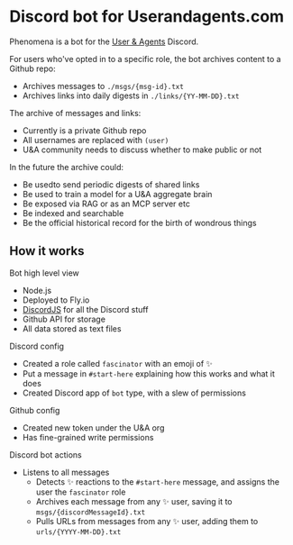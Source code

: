# Discord bot for Userandagents.com

Phenomena is a bot for the [User & Agents](https://userandagents.com) Discord.

For users who've opted in to a specific role, the bot archives content to a Github repo:

- Archives messages to `./msgs/{msg-id}.txt`
- Archives links into daily digests in `./links/{YY-MM-DD}.txt`

The archive of messages and links:

- Currently is a private Github repo
- All usernames are replaced with `(user)`
- U&A community needs to discuss whether to make public or not

In the future the archive could:

- Be usedto send periodic digests of shared links
- Be used to train a model for a U&A aggregate brain
- Be exposed via RAG or as an MCP server etc
- Be indexed and searchable
- Be the official historical record for the birth of wondrous things

## How it works

Bot high level view
- Node.js
- Deployed to Fly.io
- [DiscordJS](https://discordjs.guide/) for all the Discord stuff
- Github API for storage
- All data stored as text files

Discord config
- Created a role called `fascinator` with an emoji of ✨
- Put a message in `#start-here` explaining how this works and what it does
- Created Discord app of `bot` type, with a slew of permissions

Github config
- Created new token under the U&A org
- Has fine-grained write permissions

Discord bot actions
- Listens to all messages
  - Detects ✨ reactions to the `#start-here` message, and assigns the user the `fascinator` role
  - Archives each message from any ✨ user, saving it to `msgs/{discordMessageId}.txt`
  - Pulls URLs from messages from any ✨ user, adding them to `urls/{YYYY-MM-DD}.txt`
